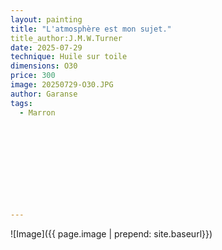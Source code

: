 ```yaml
---
layout: painting
title: "L'atmosphère est mon sujet." 
title_author:J.M.W.Turner  
date: 2025-07-29
technique: Huile sur toile
dimensions: O30
price: 300
image: 20250729-O30.JPG
author: Garanse
tags:
  - Marron
 
  
  
  
  
 
 
  
  
  
---
```

![Image]({{ page.image | prepend: site.baseurl}})

